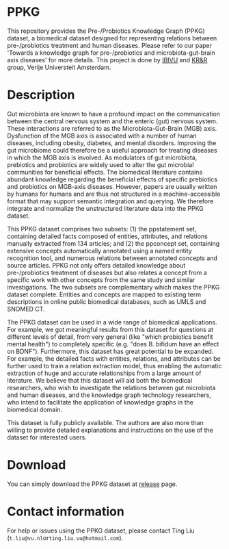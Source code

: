 # PPKG
This repository provides the Pre-/Probiotics Knowledge Graph (PPKG) dataset, a biomedical dataset designed for representing relations between pre-/probiotics treatment and human diseases. Please refer to our paper 'Towards a knowledge graph for pre-/probiotics and microbiota-gut-brain axis diseases' for more details. This project is done by [IBIVU](http://www.ibi.vu.nl/) and [KR&R](https://krr.cs.vu.nl/) group, Verije Universteit Amsterdam.

# Description
Gut microbiota are known to have a profound impact on the communication between the central nervous system and the enteric (gut) nervous system. These interactions are referred to as the Microbiota-Gut-Brain (MGB) axis. Dysfunction of the MGB axis is associated with a number of human diseases, including obesity, diabetes, and mental disorders. Improving the gut microbiome could therefore be a useful approach for treating diseases in which the MGB axis is involved. As modulators of gut microbiota, prebiotics and probiotics are widely used to alter the gut microbial communities for beneficial effects. The biomedical literature contains abundant knowledge regarding the beneficial effects of specific prebiotics and probiotics on MGB-axis diseases. However, papers are usually written by humans for humans and are thus not structured in a machine-accessible format that may support semantic integration and querying. We therefore integrate and normalize the unstructured literature data into the PPKG dataset.

This PPKG dataset comprises two subsets: (1) the ppstatement set, containing detailed facts composed of entities, attributes, and relations manually extracted from 134 articles; and (2) the ppconcept set, containing extensive concepts automatically annotated using a named entity recognition tool, and numerous relations between annotated concepts and source articles. PPKG not only offers detailed knowledge about pre-/probiotics treatment of diseases but also relates a concept from a specific work with other concepts from the same study and similar investigations. The two subsets are complementary which makes the PPKG dataset complete. Entities and concepts are mapped to existing term descriptions in online public biomedical databases, such as UMLS and SNOMED CT.

The PPKG dataset can be used in a wide range of biomedical applications. For example, we got meaningful results from this dataset for questions at different levels of detail, from very general (like "which probiotics benefit mental health") to completely specific (e.g. "does B. bifidum have an effect on BDNF"). Furthermore, this dataset has great potential to be expanded. For example, the detailed facts with entities, relations, and attributes can be further used to train a relation extraction model, thus enabling the automatic extraction of huge and accurate relationships from a large amount of literature. We believe that this dataset will aid both the biomedical researchers, who wish to investigate the relations between gut microbiota and human diseases, and the knowledge graph technology researchers, who intend to facilitate the application of knowledge graphs in the biomedical domain.

This dataset is fully publicly available. The authors are also more than willing to provide detailed explanations and instructions on the use of the dataset for interested users.

# Download
You can simply download the PPKG dataset at [release](https://github.com/tingcosmos/PPKG/releases) page.

# Contact information
For help or issues using the PPKG dataset, please contact Ting Liu (`t.liu@vu.nl`or`ting.liu.vu@hotmail.com`).
